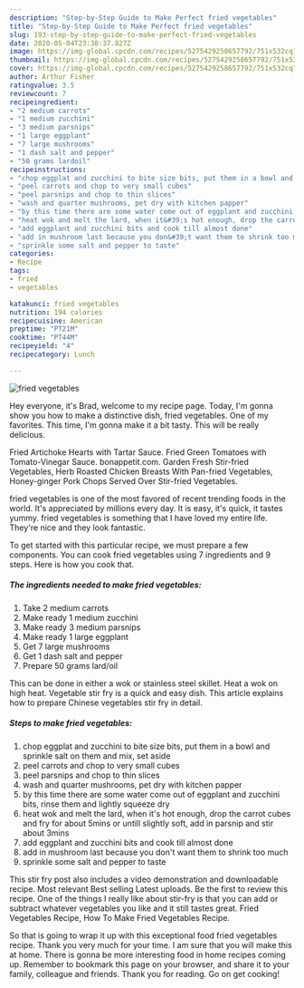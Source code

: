 ```yaml
---
description: "Step-by-Step Guide to Make Perfect fried vegetables"
title: "Step-by-Step Guide to Make Perfect fried vegetables"
slug: 193-step-by-step-guide-to-make-perfect-fried-vegetables
date: 2020-05-04T23:38:37.827Z
image: https://img-global.cpcdn.com/recipes/5275429258657792/751x532cq70/fried-vegetables-recipe-main-photo.jpg
thumbnail: https://img-global.cpcdn.com/recipes/5275429258657792/751x532cq70/fried-vegetables-recipe-main-photo.jpg
cover: https://img-global.cpcdn.com/recipes/5275429258657792/751x532cq70/fried-vegetables-recipe-main-photo.jpg
author: Arthur Fisher
ratingvalue: 3.5
reviewcount: 7
recipeingredient:
- "2 medium carrots"
- "1 medium zucchini"
- "3 medium parsnips"
- "1 large eggplant"
- "7 large mushrooms"
- "1 dash salt and pepper"
- "50 grams lardoil"
recipeinstructions:
- "chop eggplat and zucchini to bite size bits, put them in a bowl and sprinkle salt on them and mix, set aside"
- "peel carrots and chop to very small cubes"
- "peel parsnips and chop to thin slices"
- "wash and quarter mushrooms, pet dry with kitchen papper"
- "by this time there are some water come out of eggplant and zucchini bits, rinse them and lightly squeeze dry"
- "heat wok and melt the lard, when it&#39;s hot enough, drop the carrot cubes and fry for about 5mins or untill slightly soft, add in parsnip and stir about 3mins"
- "add eggplant and zucchini bits and cook till almost done"
- "add in mushroom last because you don&#39;t want them to shrink too much"
- "sprinkle some salt and pepper to taste"
categories:
- Recipe
tags:
- fried
- vegetables

katakunci: fried vegetables 
nutrition: 194 calories
recipecuisine: American
preptime: "PT21M"
cooktime: "PT44M"
recipeyield: "4"
recipecategory: Lunch

---
```



![fried vegetables](https://img-global.cpcdn.com/recipes/5275429258657792/751x532cq70/fried-vegetables-recipe-main-photo.jpg)

Hey everyone, it's Brad, welcome to my recipe page. Today, I'm gonna show you how to make a distinctive dish, fried vegetables. One of my favorites. This time, I'm gonna make it a bit tasty. This will be really delicious.

Fried Artichoke Hearts with Tartar Sauce. Fried Green Tomatoes with Tomato-Vinegar Sauce. bonappetit.com. Garden Fresh Stir-fried Vegetables, Herb Roasted Chicken Breasts With Pan-fried Vegetables, Honey-ginger Pork Chops Served Over Stir-fried Vegetables.

fried vegetables is one of the most favored of recent trending foods in the world. It's appreciated by millions every day. It is easy, it's quick, it tastes yummy. fried vegetables is something that I have loved my entire life. They're nice and they look fantastic.


To get started with this particular recipe, we must prepare a few components. You can cook fried vegetables using 7 ingredients and 9 steps. Here is how you cook that.

<!--inarticleads1-->

##### The ingredients needed to make fried vegetables:

1. Take 2 medium carrots
1. Make ready 1 medium zucchini
1. Make ready 3 medium parsnips
1. Make ready 1 large eggplant
1. Get 7 large mushrooms
1. Get 1 dash salt and pepper
1. Prepare 50 grams lard/oil


This can be done in either a wok or stainless steel skillet. Heat a wok on high heat. Vegetable stir fry is a quick and easy dish. This article explains how to prepare Chinese vegetables stir fry in detail. 

<!--inarticleads2-->

##### Steps to make fried vegetables:

1. chop eggplat and zucchini to bite size bits, put them in a bowl and sprinkle salt on them and mix, set aside
1. peel carrots and chop to very small cubes
1. peel parsnips and chop to thin slices
1. wash and quarter mushrooms, pet dry with kitchen papper
1. by this time there are some water come out of eggplant and zucchini bits, rinse them and lightly squeeze dry
1. heat wok and melt the lard, when it&#39;s hot enough, drop the carrot cubes and fry for about 5mins or untill slightly soft, add in parsnip and stir about 3mins
1. add eggplant and zucchini bits and cook till almost done
1. add in mushroom last because you don&#39;t want them to shrink too much
1. sprinkle some salt and pepper to taste


This stir fry post also includes a video demonstration and downloadable recipe. Most relevant Best selling Latest uploads. Be the first to review this recipe. One of the things I really like about stir-fry is that you can add or subtract whatever vegetables you like and it still tastes great. Fried Vegetables Recipe, How To Make Fried Vegetables Recipe. 

So that is going to wrap it up with this exceptional food fried vegetables recipe. Thank you very much for your time. I am sure that you will make this at home. There is gonna be more interesting food in home recipes coming up. Remember to bookmark this page on your browser, and share it to your family, colleague and friends. Thank you for reading. Go on get cooking!
